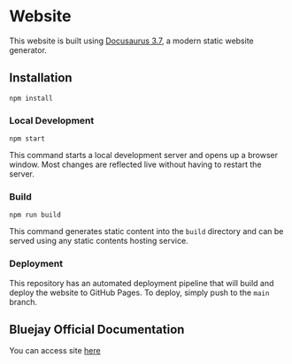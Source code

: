 # Website

This website is built using [Docusaurus 3.7](https://docusaurus.io/), a modern static website generator.

## Installation

```bin/bash
npm install
```

### Local Development

```bin/bash
npm start
```

This command starts a local development server and opens up a browser window. Most changes are reflected live without having to restart the server.

### Build

```bin/bash
npm run build
```

This command generates static content into the `build` directory and can be served using any static contents hosting service.

### Deployment

This repository has an automated deployment pipeline that will build and deploy the website to GitHub Pages. To deploy, simply push to the `main` branch.

## Bluejay Official Documentation

You can access site [here](https://docs.bluejay.governify.io/)
